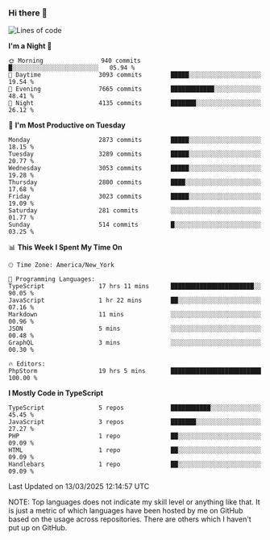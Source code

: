 ### Hi there 👋

<!--
**LynxJinxxy/LynxJinxxy** is a ✨ _special_ ✨ repository because its `README.md` (this file) appears on your GitHub profile.

Here are some ideas to get you started:

- 🔭 I’m currently working on ...
- 🌱 I’m currently learning ...
- 👯 I’m looking to collaborate on ...
- 🤔 I’m looking for help with ...
- 💬 Ask me about ...
- 📫 How to reach me: ...
- 😄 Pronouns: ...
- ⚡ Fun fact: ...
-->

<!--START_SECTION:waka-->
![Lines of code](https://img.shields.io/badge/From%20Hello%20World%20I%27ve%20Written-24.7%20million%20lines%20of%20code-blue)

**I'm a Night 🦉** 

```text
🌞 Morning                940 commits         █░░░░░░░░░░░░░░░░░░░░░░░░   05.94 % 
🌆 Daytime                3093 commits        █████░░░░░░░░░░░░░░░░░░░░   19.54 % 
🌃 Evening                7665 commits        ████████████░░░░░░░░░░░░░   48.41 % 
🌙 Night                  4135 commits        ███████░░░░░░░░░░░░░░░░░░   26.12 % 
```
📅 **I'm Most Productive on Tuesday** 

```text
Monday                   2873 commits        █████░░░░░░░░░░░░░░░░░░░░   18.15 % 
Tuesday                  3289 commits        █████░░░░░░░░░░░░░░░░░░░░   20.77 % 
Wednesday                3053 commits        █████░░░░░░░░░░░░░░░░░░░░   19.28 % 
Thursday                 2800 commits        ████░░░░░░░░░░░░░░░░░░░░░   17.68 % 
Friday                   3023 commits        █████░░░░░░░░░░░░░░░░░░░░   19.09 % 
Saturday                 281 commits         ░░░░░░░░░░░░░░░░░░░░░░░░░   01.77 % 
Sunday                   514 commits         █░░░░░░░░░░░░░░░░░░░░░░░░   03.25 % 
```


📊 **This Week I Spent My Time On** 

```text
🕑︎ Time Zone: America/New_York

💬 Programming Languages: 
TypeScript               17 hrs 11 mins      ███████████████████████░░   90.05 % 
JavaScript               1 hr 22 mins        ██░░░░░░░░░░░░░░░░░░░░░░░   07.16 % 
Markdown                 11 mins             ░░░░░░░░░░░░░░░░░░░░░░░░░   00.96 % 
JSON                     5 mins              ░░░░░░░░░░░░░░░░░░░░░░░░░   00.48 % 
GraphQL                  3 mins              ░░░░░░░░░░░░░░░░░░░░░░░░░   00.30 % 

🔥 Editors: 
PhpStorm                 19 hrs 5 mins       █████████████████████████   100.00 % 
```

**I Mostly Code in TypeScript** 

```text
TypeScript               5 repos             ███████████░░░░░░░░░░░░░░   45.45 % 
JavaScript               3 repos             ███████░░░░░░░░░░░░░░░░░░   27.27 % 
PHP                      1 repo              ██░░░░░░░░░░░░░░░░░░░░░░░   09.09 % 
HTML                     1 repo              ██░░░░░░░░░░░░░░░░░░░░░░░   09.09 % 
Handlebars               1 repo              ██░░░░░░░░░░░░░░░░░░░░░░░   09.09 % 
```




 Last Updated on 13/03/2025 12:14:57 UTC
<!--END_SECTION:waka-->
NOTE: Top languages does not indicate my skill level or anything like that. It is just a metric of which languages have been hosted by me on GitHub based on the usage across repositories. There are others which I haven't put up on GitHub.
